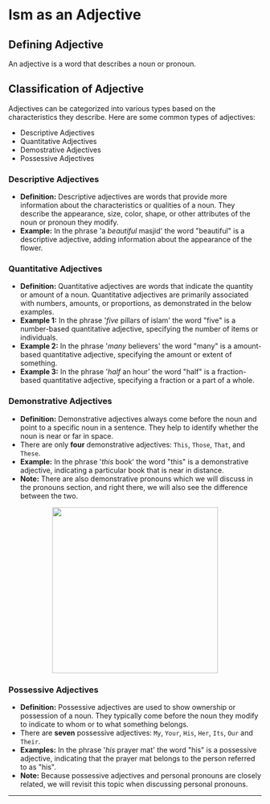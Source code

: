 # Ism as an Adjective

## Defining Adjective 
An adjective is a word that describes a noun or pronoun.

## Classification of Adjective 
Adjectives can be categorized into various types based on the characteristics they describe. Here are some common types of adjectives:
- Descriptive Adjectives
- Quantitative Adjectives
- Demostrative Adjectives
- Possessive Adjectives

### Descriptive Adjectives
- **Definition:** Descriptive adjectives are words that provide more information about the characteristics or qualities of a noun. They describe the appearance, size, color, shape, or other attributes of the noun or pronoun they modify.
- **Example:** In the phrase 'a *beautiful* masjid' the word "beautiful" is a descriptive adjective, adding information about the appearance of the flower.

### Quantitative Adjectives
- **Definition:** Quantitative adjectives are words that indicate the quantity or amount of a noun. Quantitative adjectives are primarily associated with numbers, amounts, or proportions, as demonstrated in the below examples.
- **Example 1:** In the phrase '*five* pillars of islam' the word "five" is a number-based quantitative adjective, specifying the number of items or individuals.
- **Example 2:** In the phrase '*many* believers' the word "many" is a amount-based quantitative adjective, specifying the amount or extent of something.
- **Example 3:** In the phrase '*half* an hour' the word "half" is a fraction-based quantitative adjective, specifying a fraction or a part of a whole.

### Demonstrative Adjectives
- **Definition:** Demonstrative adjectives always come before the noun and point to a specific noun in a sentence. They help to identify whether the noun is near or far in space.
- There are only **four** demonstrative adjectives: `This`, `Those`, `That`, and `These`.
- **Example:** In the phrase '*this* book' the word "this" is a demonstrative adjective, indicating a particular book that is near in distance.
- **Note:** There are also demonstrative pronouns which we will discuss in the pronouns section, and right there, we will also see the difference between the two.

<p align="center">
  <img src="https://github.com/mdfnam/QnA/assets/156814846/68dd518c-5c48-457d-a684-274c875c4297" width="330">
</p>

### Possessive Adjectives
- **Definition:** Possessive adjectives are used to show ownership or possession of a noun. They typically come before the noun they modify to indicate to whom or to what something belongs.
- There are **seven** possessive adjectives: `My`, `Your`, `His`, `Her`, `Its`, `Our` and `Their`.
- **Examples:** In the phrase '*his* prayer mat' the word "his" is a possessive adjective, indicating that the prayer mat belongs to the person referred to as "his".
- **Note:** Because possessive adjectives and personal pronouns are closely related, we will revisit this topic when discussing personal pronouns.

---
